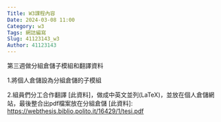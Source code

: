```yaml
---
Title: W3課程內容
Date: 2024-03-08 11:00
Category: w3
Tags: 網誌編寫
Slug: 41123143_w3
Author: 41123143
---
```


第三週做分組倉儲子模組和翻譯資料

<!-- PELICAN_END_SUMMARY -->

1.將個人倉儲設為分組倉儲的子模組

2.組員們分工合作翻譯 [此資料]，做成中英文並列(LaTeX)，並放在個人倉儲網站，最後整合出pdf檔案放在分組倉儲
[此資料]:
https://webthesis.biblio.polito.it/16429/1/tesi.pdf